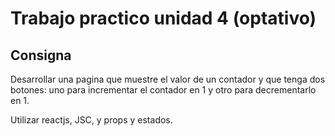 # Trabajo practico unidad 4 (optativo)

## Consigna

Desarrollar una pagina que muestre el valor de un contador y que tenga dos botones: uno para incrementar el contador en 1 y otro para decrementarlo en 1.

Utilizar reactjs, JSC, y props y estados.
